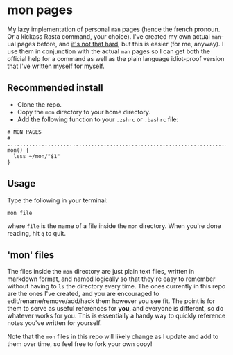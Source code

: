 # mon pages

My lazy implementation of personal `man` pages (hence the french pronoun. Or a kickass Rasta command, your choice). I've created my own actual `man`-ual pages before, and [it's not that hard](https://www.cyberciti.biz/faq/linux-unix-creating-a-manpage/), but this is easier (for me, anyway). I use them in conjunction with the actual `man` pages so I can get both the official help for a command as well as the plain language idiot-proof version that I've written myself for myself.

## Recommended install

- Clone the repo.
- Copy the `mon` directory to your home directory.
- Add the following function to your `.zshrc` or `.bashrc` file:

```
# MON PAGES
# ........................................................................
mon() {
  less ~/mon/"$1"
}
```

## Usage

Type the following in your terminal:

```
mon file
```

where `file` is the name of a file inside the `mon` directory. When you're done reading, hit `q` to quit.

## 'mon' files

The files inside the `mon` directory are just plain text files, written in markdown format, and named logically so that they're easy to remember without having to `ls` the directory every time. The ones currently in this repo are the ones I've created, and you are encouraged to edit/rename/remove/add/hack them however you see fit. The point is for them to serve as useful references for __you__, and everyone is different, so do whatever works for you. This is essentially a handy way to quickly reference notes you've written for yourself.

Note that the `mon` files in this repo will likely change as I update and add to them over time, so feel free to fork your own copy!
